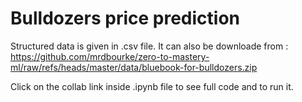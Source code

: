 #  Bulldozers price prediction
Structured data is given in .csv file. It can also be downloade from : https://github.com/mrdbourke/zero-to-mastery-ml/raw/refs/heads/master/data/bluebook-for-bulldozers.zip

Click on the collab link inside .ipynb file to see full code and to run it.
